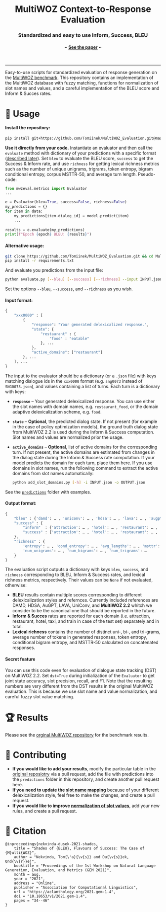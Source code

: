 <h1 align="center">MultiWOZ Context-to-Response Evaluation</h1>

<h3 align="center">Standardized and easy to use Inform, Success, BLEU</h3>
<h4 align="center">~ <a href='https://arxiv.org/abs/2106.05555'>See the paper</a> ~</h4>

<p>&nbsp;</p>

_______

Easy-to-use scripts for standardized evaluation of response generation on the [MultiWOZ benchmark](https://github.com/budzianowski/multiwoz). This repository contains an implementation of the MultiWOZ database with fuzzy matching, functions for normalization of slot names and values, and a careful implementation of the BLEU score and Inform & Succes rates. 

# :rocket: Usage

#### Install the repository:

``` sh
pip install git+https://github.com/Tomiinek/MultiWOZ_Evaluation.git@master
```

**Use it directly from your code.** Instantiate an evaluator and then call the `evaluate` method with dictionary of your predictions with a specific format ([described later](#input-format)). Set `bleu` to evaluate the BLEU score, `success` to get the Success & Inform rate, and use `richness` for getting lexical richness metrics such as the number of unique unigrams, trigrams, token entropy, bigram conditional entropy, corpus MSTTR-50, and average turn length. Pseudo-code:

``` python
from mwzeval.metrics import Evaluator
...

e = Evaluator(bleu=True, success=False, richness=False)
my_predictions = {}
for item in data:
    my_predictions[item.dialog_id] = model.predict(item)
    ...
    
results = e.evaluate(my_predictions)
print(f"Epoch {epoch} BLEU: {results}")
```

#### Alternative usage:

``` sh
git clone https://github.com/Tomiinek/MultiWOZ_Evaluation.git && cd MultiWOZ_Evaluation
pip install -r requirements.txt
```

And evaluate you predictions from the input file:

``` sh
python evaluate.py [--bleu] [--success] [--richness] --input INPUT.json [--output OUTPUT.json]
```
Set the options `--bleu`, `--success`, and `--richness` as you wish.


#### Input format:

``` python
{
    "xxx0000" : [
        {
            "response": "Your generated delexicalized response.",
            "state": {
                "restaurant" : {
                    "food" : "eatable"
                }, ...
            }, 
            "active_domains": ["restaurant"]
        }, ...
    ], ...
}
```
The input to the evaluator should be a dictionary (or a `.json` file) with keys matching dialogue ids in the `xxx0000` format (e.g. `sng0073` instead of `SNG0073.json`), and values containing a list of turns. Each turn is a dictionary with keys:

- **`response`** – Your generated delexicalized response. You can use either the slot names with domain names, e.g. `restaurant_food`, or the domain adaptive delexicalization scheme, e.g. `food`.   
- **`state`** – **Optional**, the predicted dialog state. If not present (for example in the case of policy optimization models), the ground truth dialog state from MultiWOZ 2.2 is used during the Inform & Success computation. Slot names and values are normalized prior the usage.
- **`active_domains`** – **Optional**, list of active domains for the corresponding turn. If not present, the active domains are estimated from changes in the dialog state during the Inform & Success rate computation. If your model predicts the domain for each turn, place them here. If you use domains in slot names, run the following command to extract the active domains from slot names automatically: 

    ``` sh
    python add_slot_domains.py [-h] -i INPUT.json -o OUTPUT.json
    ```

See the [`predictions`](predictions) folder with examples.


#### Output format:

``` python
{
    "bleu" : {'damd': … , 'uniconv': … , 'hdsa': … , 'lava': … , 'augpt': … , 'mwz22': … },
    "success" : {
        "inform"  : {'attraction': … , 'hotel': … , 'restaurant': … , 'taxi': … , 'total': … , 'train': … },
        "success" : {'attraction': … , 'hotel': … , 'restaurant': … , 'taxi': … , 'total': … , 'train': … },
    },
    "richness" : {
        'entropy': … , 'cond_entropy': … , 'avg_lengths': … , 'msttr': … , 
        'num_unigrams': … , 'num_bigrams': … , 'num_trigrams': … 
    }
}
```
The evaluation script outputs a dictionary with keys `bleu`, `success`, and `richness` corresponding to BLEU, Inform & Success rates, and lexical richness metrics, respectively. Their values can be `None` if not evaluated, otherwise: 

- **BLEU** results contain multiple scores corresponding to different delexicalization styles and refernces. Currently included references are DAMD, HDSA, AuGPT, LAVA, UniConv, and **MultiWOZ 2.2** whitch we consider to be the canonical one that should be reported in the future. 
- **Inform & Succes** rates are reported for each domain (i.e. attraction, restaurant, hotel, taxi, and train in case of the test set) separately and in total.
- **Lexical richness** contains the number of distinct uni-, bi-, and tri-grams, average number of tokens in generated responses, token entropy, conditional bigram entropy, and MSTTR-50 calculated on concatenated responses.


#### Secret feature

You can use this code even for evaluation of dialogue state tracking (DST) on MultiWOZ 2.2. Set `dst=True` during initialization of the `Evaluator` to get joint state accuracy, slot precision, recall, and F1. Note that the resulting numbers are very different from the DST results in the original MultiWOZ evaluation. This is because we use slot name and value normalization, and careful fuzzy slot value matching. 

# 🏆 Results
Please see the [orginal MultiWOZ repository](https://github.com/budzianowski/multiwoz) for the benchmark results.


# :clap: Contributing

- **If you would like to add your results**, modify the particular table in the [original reposiotry](https://github.com/budzianowski/multiwoz) via a pull request, add the file with predictions into the `predictions` folder in this repository, and create another pull request here.
- **If you need to update the [slot name mapping](https://github.com/Tomiinek/MultiWOZ_Evaluation/blob/29512dec6df009e6b579a4aa8d26f8c1c6e85e35/normalization.py#L36-L55)** because of your different delexicalization style, feel free to make the changes, and create a pull request.
- **If you would like to improve [normalization of slot values](https://github.com/Tomiinek/MultiWOZ_Evaluation/blob/29512dec6df009e6b579a4aa8d26f8c1c6e85e35/normalization.py#L63-L254)**, add your new rules, and create a pull request.

# :thought_balloon: Citation
```
@inproceedings{nekvinda-dusek-2021-shades,
    title = "Shades of {BLEU}, Flavours of Success: The Case of {M}ulti{WOZ}",
    author = "Nekvinda, Tom{\'a}{\v{s}} and Du{\v{s}}ek, Ond{\v{r}}ej",
    booktitle = "Proceedings of the 1st Workshop on Natural Language Generation, Evaluation, and Metrics (GEM 2021)",
    month = aug,
    year = "2021",
    address = "Online",
    publisher = "Association for Computational Linguistics",
    url = "https://aclanthology.org/2021.gem-1.4",
    doi = "10.18653/v1/2021.gem-1.4",
    pages = "34--46"
}

```
